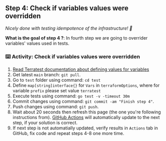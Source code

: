 <!--
  <<< Author notes: Step 4 >>>
  Start this step by acknowledging the previous step.
  Define terms and link to docs.github.com.
-->

## Step 4: Check if variables values were overridden

_Nicely done with testing idempotence of the infrastructure! :partying_face:_

**What is the goal of step 4 ?**: In fourth step we are going to overrider variables' values used in tests.

### :keyboard: Activity: Check if variables values were overridden

1. [Read Terratest documentation about defining values for variables](https://terratest.gruntwork.io/docs/testing-best-practices/namespacing/)
2. Get latest ``main`` branch: ``git pull``.
3. Go to ``test`` folder using command: ``cd test``
4. Define ``map[string]interface{}`` for ``Vars`` in ``terraformOptions``, where for variable ``prefix`` please set value ``terratest``
5. Execute tests using command: ``go test -v -timeout 30m``
6. Commit changes using command: ``git commit -am "Finish step 4"``.
7. Push changes using command: ``git push``.
8. Wait about 20 seconds then refresh this page (the one you're following instructions from). [GitHub Actions](https://docs.github.com/en/actions) will automatically update to the next step, if your solution is correct. 
9. If next step is not automatially updated, verify results in ``Actions`` tab in GitHub, fix code and repeat steps 4-8 one more time.
